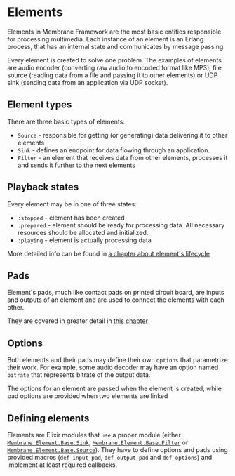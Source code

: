 # Elements

Elements in Membrane Framework are the most basic entities responsible for processing multimedia.
Each instance of an element is an Erlang process, that has an internal state and communicates by message passing.

Every element is created to solve one problem. The examples of elements are
audio encoder (converting raw audio to encoded format like MP3),
file source (reading data from a file and passing it to other elements) or
UDP sink (sending data from an application via UDP socket).

## Element types

There are three basic types of elements:

* `Source` - responsible for getting (or generating) data delivering it to other elements
* `Sink` - defines an endpoint for data flowing through an application.
* `Filter` - an element that receives data from other elements, processes it and sends it further to the next elements

## Playback states

Every element may be in one of three states:

* `:stopped` - element has been created
* `:prepared` - element should be ready for processing data. All necessary resources should be allocated and initialized.
* `:playing` - element is actually processing data

More detailed info can be found in [a chapter about element's lifecycle](./lifecycle.md)

## Pads

Element's pads, much like contact pads on printed circuit board, are inputs and outputs of an element
and are used to connect the elements with each other.

They are covered in greater detail in [this chapter](./pads.md)

## Options

Both elements and their pads may define their own `options` that parametrize their work.
For example, some audio decoder may have an option named `bitrate` that represents bitrate of the output data.

The options for an element are passed when the element is created, while pad options are provided when
two elements are linked

## Defining elements

Elements are Elixir modules that `use` a proper module
(either [`Membrane.Element.Base.Sink`](https://hexdocs.pm/membrane_core/Membrane.Element.Base.Sink.html),
[`Membrane.Element.Base.Filter`](https://hexdocs.pm/membrane_core/Membrane.Element.Base.Filter.html) or
[`Membrane.Element.Base.Source`](https://hexdocs.pm/membrane_core/Membrane.Element.Base.Source.html)).
They have to define options and pads using provided macros (`def_input_pad`, `def_output_pad` and `def_options`) and implement at least required callbacks.